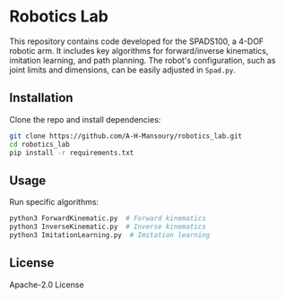 # Robotics Lab

This repository contains code developed for the SPADS100, a 4-DOF robotic arm. It includes key algorithms for forward/inverse kinematics, imitation learning, and path planning. The robot's configuration, such as joint limits and dimensions, can be easily adjusted in `Spad.py`.

## Installation
Clone the repo and install dependencies:
```bash
git clone https://github.com/A-H-Mansoury/robotics_lab.git
cd robotics_lab
pip install -r requirements.txt
```

## Usage
Run specific algorithms:
```bash
python3 ForwardKinematic.py  # Forward kinematics
python3 InverseKinematic.py  # Inverse kinematics
python3 ImitationLearning.py  # Imitation learning
```

## License
Apache-2.0 License

